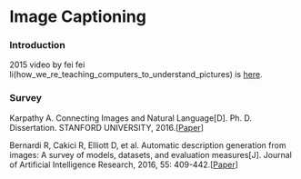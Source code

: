 # Image Captioning

### Introduction
2015 video by fei fei li(how_we_re_teaching_computers_to_understand_pictures) is [here](http://open.163.com/movie/2015/3/Q/R/MAKN9A24M_MAKN9QAQR.html).

### Survey
Karpathy A. Connecting Images and Natural Language\[D]. Ph. D. Dissertation. STANFORD UNIVERSITY, 2016.\[[Paper](https://pdfs.semanticscholar.org/6271/07c02c2df1366965f11678dd3c4fb14ac9b3.pdf)\]

Bernardi R, Cakici R, Elliott D, et al. Automatic description generation from images: A survey of models, datasets, and evaluation measures\[J]. Journal of Artificial Intelligence Research, 2016, 55: 409-442.\[[Paper]()\]

